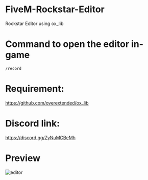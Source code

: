 # FiveM-Rockstar-Editor
Rockstar Editor using ox_lib

# Command to open the editor in-game
``/record``

# Requirement:
https://github.com/overextended/ox_lib

# Discord link:
https://discord.gg/ZyNuMCBeMh

# Preview
![editor](https://github.com/johnbradleyherman/FiveM-medSystem/assets/150640875/93e8e19c-36ae-4657-aa72-cfbd22b46799)
